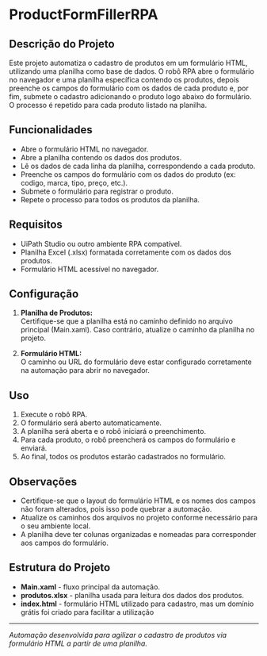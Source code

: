 # ProductFormFillerRPA

## Descrição do Projeto

Este projeto automatiza o cadastro de produtos em um formulário HTML, utilizando uma planilha como base de dados. O robô RPA abre o formulário no navegador e uma planilha específica contendo os produtos, depois preenche os campos do formulário com os dados de cada produto e, por fim, submete o cadastro adicionando o produto logo abaixo do formulário. O processo é repetido para cada produto listado na planilha.

## Funcionalidades

- Abre o formulário HTML no navegador.
- Abre a planilha contendo os dados dos produtos.
- Lê os dados de cada linha da planilha, correspondendo a cada produto.
- Preenche os campos do formulário com os dados do produto (ex: codigo, marca, tipo, preço, etc.).
- Submete o formulário para registrar o produto.
- Repete o processo para todos os produtos da planilha.

## Requisitos

- UiPath Studio ou outro ambiente RPA compatível.
- Planilha Excel (.xlsx) formatada corretamente com os dados dos produtos.
- Formulário HTML acessível no navegador.

## Configuração

1. **Planilha de Produtos:**  
   Certifique-se que a planilha está no caminho definido no arquivo principal (Main.xaml). Caso contrário, atualize o caminho da planilha no projeto.

2. **Formulário HTML:**  
   O caminho ou URL do formulário deve estar configurado corretamente na automação para abrir no navegador.

## Uso

1. Execute o robô RPA.
2. O formulário será aberto automaticamente.
3. A planilha será aberta e o robô iniciará o preenchimento.
4. Para cada produto, o robô preencherá os campos do formulário e enviará.
5. Ao final, todos os produtos estarão cadastrados no formulário.

## Observações

- Certifique-se que o layout do formulário HTML e os nomes dos campos não foram alterados, pois isso pode quebrar a automação.
- Atualize os caminhos dos arquivos no projeto conforme necessário para o seu ambiente local.
- A planilha deve ter colunas organizadas e nomeadas para corresponder aos campos do formulário.

## Estrutura do Projeto

- **Main.xaml** - fluxo principal da automação.
- **produtos.xlsx** - planilha usada para leitura dos dados dos produtos.
- **index.html** - formulário HTML utilizado para cadastro, mas um domínio grátis foi criado para facilitar a utilização


---

*Automação desenvolvida para agilizar o cadastro de produtos via formulário HTML a partir de uma planilha.*  
